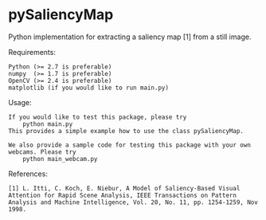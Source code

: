 pySaliencyMap
=============

Python implementation for extracting a saliency map [1] from a still image.

Requirements:

    Python (>= 2.7 is preferable)
    numpy  (>= 1.7 is preferable)
    OpenCV (>= 2.4 is preferable)
    matplotlib (if you would like to run main.py)

Usage:

    If you would like to test this package, please try
        python main.py
    This provides a simple example how to use the class pySaliencyMap.

    We also provide a sample code for testing this package with your own webcams. Please try
        python main_webcam.py

References:

    [1] L. Itti, C. Koch, E. Niebur, A Model of Saliency-Based Visual Attention for Rapid Scene Analysis, IEEE Transactions on Pattern Analysis and Machine Intelligence, Vol. 20, No. 11, pp. 1254-1259, Nov 1998.
